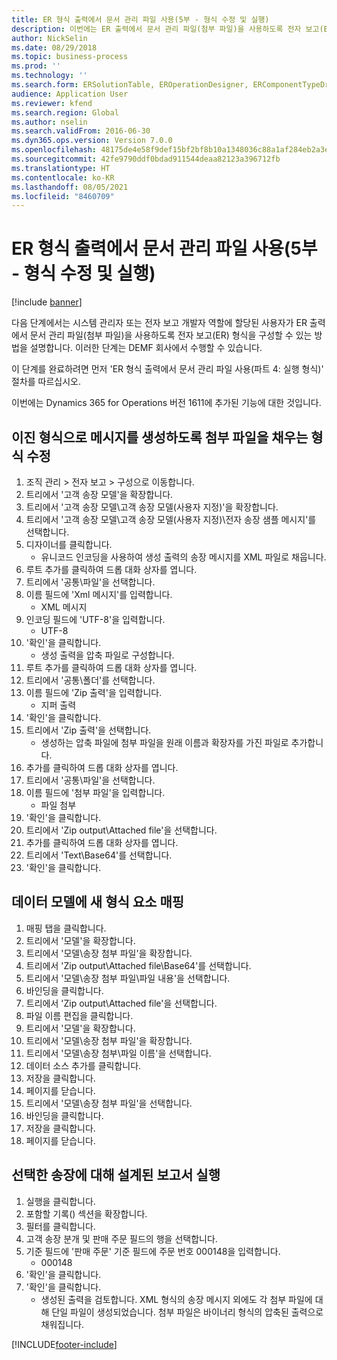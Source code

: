 ```yaml
---
title: ER 형식 출력에서 문서 관리 파일 사용(5부 - 형식 수정 및 실행)
description: 이번에는 ER 출력에서 문서 관리 파일(첨부 파일)을 사용하도록 전자 보고(ER) 형식을 구성하는 방법에 대해 설명합니다. (5부)
author: NickSelin
ms.date: 08/29/2018
ms.topic: business-process
ms.prod: ''
ms.technology: ''
ms.search.form: ERSolutionTable, EROperationDesigner, ERComponentTypeDropDialog, ERExpressionDesignerFormula, SysQueryForm
audience: Application User
ms.reviewer: kfend
ms.search.region: Global
ms.author: nselin
ms.search.validFrom: 2016-06-30
ms.dyn365.ops.version: Version 7.0.0
ms.openlocfilehash: 48175de4e58f9def15bf2bf8b10a1348036c88a1af284eb2a3e5f9fbefd649c1
ms.sourcegitcommit: 42fe9790ddf0bdad911544deaa82123a396712fb
ms.translationtype: HT
ms.contentlocale: ko-KR
ms.lasthandoff: 08/05/2021
ms.locfileid: "8460709"
---
```

# <a name="er-use-document-management-files-in-format-outputs-part-5---modify-and-run-format"></a>ER 형식 출력에서 문서 관리 파일 사용(5부 - 형식 수정 및 실행)

[!include [banner](../../includes/banner.md)]

다음 단계에서는 시스템 관리자 또는 전자 보고 개발자 역할에 할당된 사용자가 ER 출력에서 문서 관리 파일(첨부 파일)을 사용하도록 전자 보고(ER) 형식을 구성할 수 있는 방법을 설명합니다. 이러한 단계는 DEMF 회사에서 수행할 수 있습니다.

이 단계를 완료하려면 먼저 'ER 형식 출력에서 문서 관리 파일 사용(파트 4: 실행 형식)' 절차를 따르십시오.

이번에는 Dynamics 365 for Operations 버전 1611에 추가된 기능에 대한 것입니다.


## <a name="modify-the-format-to-populate-attachments-into-generating-messages-in-binary-format"></a>이진 형식으로 메시지를 생성하도록 첨부 파일을 채우는 형식 수정
1. 조직 관리 > 전자 보고 > 구성으로 이동합니다.
2. 트리에서 '고객 송장 모델'을 확장합니다.
3. 트리에서 '고객 송장 모델\고객 송장 모델(사용자 지정)'을 확장합니다.
4. 트리에서 '고객 송장 모델\고객 송장 모델(사용자 지정)\전자 송장 샘플 메시지'를 선택합니다.
5. 디자이너를 클릭합니다.
    * 유니코드 인코딩을 사용하여 생성 출력의 송장 메시지를 XML 파일로 채웁니다.  
6. 루트 추가를 클릭하여 드롭 대화 상자를 엽니다.
7. 트리에서 '공통\파일'을 선택합니다.
8. 이름 필드에 'Xml 메시지'를 입력합니다.
    * XML 메시지  
9. 인코딩 필드에 'UTF-8'을 입력합니다.
    * UTF-8  
10. '확인'을 클릭합니다.
    * 생성 출력을 압축 파일로 구성합니다.  
11. 루트 추가를 클릭하여 드롭 대화 상자를 엽니다.
12. 트리에서 '공통\폴더'를 선택합니다.
13. 이름 필드에 'Zip 출력'을 입력합니다.
    * 지퍼 출력  
14. '확인'을 클릭합니다.
15. 트리에서 'Zip 출력'을 선택합니다.
    * 생성하는 압축 파일에 첨부 파일을 원래 이름과 확장자를 가진 파일로 추가합니다.  
16. 추가를 클릭하여 드롭 대화 상자를 엽니다.
17. 트리에서 '공통\파일'을 선택합니다.
18. 이름 필드에 '첨부 파일'을 입력합니다.
    * 파일 첨부  
19. '확인'을 클릭합니다.
20. 트리에서 'Zip output\Attached file'을 선택합니다.
21. 추가를 클릭하여 드롭 대화 상자를 엽니다.
22. 트리에서 'Text\Base64'를 선택합니다.
23. '확인'을 클릭합니다.

## <a name="map-new-format-elements-to-data-model"></a>데이터 모델에 새 형식 요소 매핑
1. 매핑 탭을 클릭합니다.
2. 트리에서 '모델'을 확장합니다.
3. 트리에서 '모델\송장 첨부 파일'을 확장합니다.
4. 트리에서 'Zip output\Attached file\Base64'를 선택합니다.
5. 트리에서 '모델\송장 첨부 파일\파일 내용'을 선택합니다.
6. 바인딩을 클릭합니다.
7. 트리에서 'Zip output\Attached file'을 선택합니다.
8. 파일 이름 편집을 클릭합니다.
9. 트리에서 '모델'을 확장합니다.
10. 트리에서 '모델\송장 첨부 파일'을 확장합니다.
11. 트리에서 '모델\송장 첨부\파일 이름'을 선택합니다.
12. 데이터 소스 추가를 클릭합니다.
13. 저장을 클릭합니다.
14. 페이지를 닫습니다.
15. 트리에서 '모델\송장 첨부 파일'을 선택합니다.
16. 바인딩을 클릭합니다.
17. 저장을 클릭합니다.
18. 페이지를 닫습니다.

## <a name="run-the-designed-report-for-the-selected-invoice"></a>선택한 송장에 대해 설계된 보고서 실행
1. 실행을 클릭합니다.
2. 포함할 기록() 섹션을 확장합니다.
3. 필터를 클릭합니다.
4. 고객 송장 분개 및 판매 주문 필드의 행을 선택합니다.
5. 기준 필드에 '판매 주문' 기준 필드에 주문 번호 000148을 입력합니다.
    * 000148  
6. '확인'을 클릭합니다.
7. '확인'을 클릭합니다.
    * 생성된 출력을 검토합니다. XML 형식의 송장 메시지 외에도 각 첨부 파일에 대해 단일 파일이 생성되었습니다. 첨부 파일은 바이너리 형식의 압축된 출력으로 채워집니다.  



[!INCLUDE[footer-include](../../../../includes/footer-banner.md)]